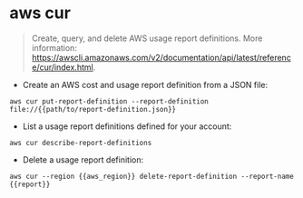 # aws cur

> Create, query, and delete AWS usage report definitions.
> More information: <https://awscli.amazonaws.com/v2/documentation/api/latest/reference/cur/index.html>.

- Create an AWS cost and usage report definition from a JSON file:

`aws cur put-report-definition --report-definition file://{{path/to/report-definition.json}}`

- List a usage report definitions defined for your account:

`aws cur describe-report-definitions`

- Delete a usage report definition:

`aws cur --region {{aws_region}} delete-report-definition --report-name {{report}}`
